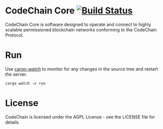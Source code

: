 CodeChain Core [![Build Status](https://travis-ci.com/kodebox-io/codechain.svg?token=M5mUpGsZqiCqxcx6XsLP&branch=master)](https://travis-ci.com/kodebox-io/codechain)
==============

CodeChain Core is software designed to operate and connect to highly scalable permissioned blockchain networks conforming to the CodeChain Protocol.

# Run

Use [cargo-watch](https://github.com/passcod/cargo-watch) to monitor for any changes in the source tree and restart the server.

```
cargo watch -x run
```

# License
CodeChain is licensed under the AGPL License - see the LICENSE file for details
